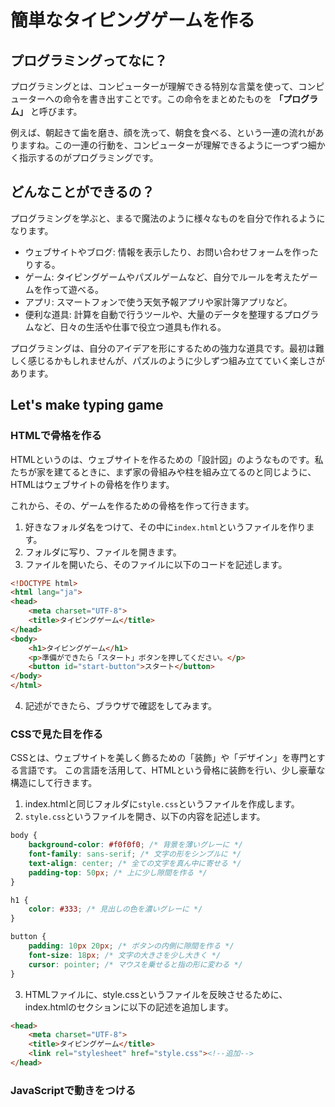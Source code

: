 # 簡単なタイピングゲームを作る

## プログラミングってなに？

プログラミングとは、コンピューターが理解できる特別な言葉を使って、コンピューターへの命令を書き出すことです。この命令をまとめたものを **「プログラム」** と呼びます。

例えば、朝起きて歯を磨き、顔を洗って、朝食を食べる、という一連の流れがありますね。この一連の行動を、コンピューターが理解できるように一つずつ細かく指示するのがプログラミングです。

## どんなことができるの？

プログラミングを学ぶと、まるで魔法のように様々なものを自分で作れるようになります。

- ウェブサイトやブログ: 情報を表示したり、お問い合わせフォームを作ったりする。
- ゲーム: タイピングゲームやパズルゲームなど、自分でルールを考えたゲームを作って遊べる。
- アプリ: スマートフォンで使う天気予報アプリや家計簿アプリなど。
- 便利な道具: 計算を自動で行うツールや、大量のデータを整理するプログラムなど、日々の生活や仕事で役立つ道具も作れる。

プログラミングは、自分のアイデアを形にするための強力な道具です。最初は難しく感じるかもしれませんが、パズルのように少しずつ組み立てていく楽しさがあります。

## Let's make typing game

### HTMLで骨格を作る

HTMLというのは、ウェブサイトを作るための「設計図」のようなものです。私たちが家を建てるときに、まず家の骨組みや柱を組み立てるのと同じように、HTMLはウェブサイトの骨格を作ります。

これから、その、ゲームを作るための骨格を作って行きます。

1. 好きなフォルダ名をつけて、その中に`index.html`というファイルを作ります。
2. フォルダに写り、ファイルを開きます。
3. ファイルを開いたら、そのファイルに以下のコードを記述します。

```html
<!DOCTYPE html>
<html lang="ja">
<head>
    <meta charset="UTF-8">
    <title>タイピングゲーム</title>
</head>
<body>
    <h1>タイピングゲーム</h1>
    <p>準備ができたら「スタート」ボタンを押してください。</p>
    <button id="start-button">スタート</button>
</body>
</html>
```

4. 記述ができたら、ブラウザで確認をしてみます。

### CSSで見た目を作る

CSSとは、ウェブサイトを美しく飾るための「装飾」や「デザイン」を専門とする言語です。
この言語を活用して、HTMLという骨格に装飾を行い、少し豪華な構造にして行きます。

1. index.htmlと同じフォルダに`style.css`というファイルを作成します。
2. `style.css`というファイルを開き、以下の内容を記述します。

```css
body {
    background-color: #f0f0f0; /* 背景を薄いグレーに */
    font-family: sans-serif; /* 文字の形をシンプルに */
    text-align: center; /* 全ての文字を真ん中に寄せる */
    padding-top: 50px; /* 上に少し隙間を作る */
}

h1 {
    color: #333; /* 見出しの色を濃いグレーに */
}

button {
    padding: 10px 20px; /* ボタンの内側に隙間を作る */
    font-size: 18px; /* 文字の大きさを少し大きく */
    cursor: pointer; /* マウスを乗せると指の形に変わる */
}
```

3. HTMLファイルに、style.cssというファイルを反映させるために、index.htmlの<head>セクションに以下の記述を追加します。

```html
<head>
    <meta charset="UTF-8">
    <title>タイピングゲーム</title>
    <link rel="stylesheet" href="style.css"><!--追加-->
</head>
```

### JavaScriptで動きをつける


